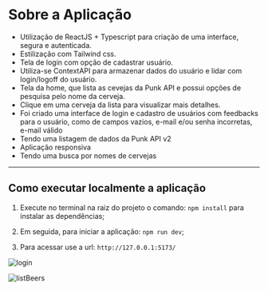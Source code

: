 # Sobre a Aplicação

- Utilização de ReactJS + Typescript para criação de uma interface, segura e autenticada.
- Estilização com Tailwind css.
- Tela de login com opção de cadastrar usuário.
- Utiliza-se ContextAPI para armazenar dados do usuário e lidar com login/logoff do usuário.
- Tela da home, que lista as cevejas da Punk API e possui opções de pesquisa pelo nome da cerveja.
- Clique em uma cerveja da lista para visualizar mais detalhes.
- Foi criado uma interface de login e cadastro de usuários com feedbacks para o usuário, como de campos vazios, e-mail e/ou senha incorretas, e-mail válido
- Tendo uma listagem de dados da Punk API v2
- Aplicação responsiva
- Tendo uma busca por nomes de cervejas

________________________

## Como executar localmente a aplicação

1.  Execute no terminal na raiz do projeto o comando: `npm install` para instalar as dependências;

2.  Em seguida, para iniciar a aplicação: `npm run dev`;

3. Para acessar use a url: `http://127.0.0.1:5173/`

![login](https://github.com/bruno-corral/react-beer/assets/30707330/f1260424-fb7b-45a0-99b9-124c3814ee31)

![listBeers](https://github.com/bruno-corral/react-beer/assets/30707330/c3c64e3a-d364-47f5-a97d-fef0f5513cca)
